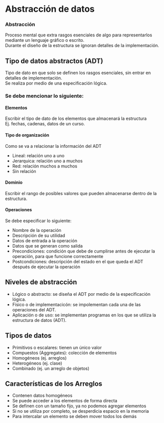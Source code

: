 # Abstracción de datos

### Abstracción
Proceso mental que extra rasgos esenciales de algo para representarlos mediante un lenguaje gráfico o escrito.  
Durante el diseño de la estructura se ignoran detalles de la implementación.  

## Tipo de datos abstractos (ADT)
Tipo de dato en que solo se definen los rasgos esenciales, sin entrar en detalles de implementación.  
Se realiza por medio de una especificación lógica.

### Se debe mencionar lo siguiente:
#### Elementos  
Escribir el tipo de dato de los elementos que almacenará la estructura  
Ej. fechas, cadenas, datos de un curso.  
#### Tipo de organización  
Como se va a relacionar la información del ADT  
- Lineal: relación uno a uno  
- Jerarquica: relación uno a muchos  
- Red: relación muchos a muchos  
- Sin relación  
#### Dominio  
Escribir el rango de posibles valores que pueden almacenarse dentro de la estructura.  
#### Operaciones  
Se debe especificar lo siguiente:  
- Nombre de la operación
- Descripción de su utilidad
- Datos de entrada a la operación
- Datos que se generan como salida
- Precondiciones: condición que debe de cumplirse antes de ejecutar la operación, para que funcione correctamente
- Postcondiciones: descripción del estado en el que queda el ADT después de ejecutar la operación

## Niveles de abstracción  
- Lógico o abstracto: se diseña el ADT por medio de la especificación lógica.
- Físico o de implementacicón: se impolementan cada una de las operaciones del ADT.
- Aplicación o de uso: se implementan programas en los que se utiliza la estructura de datos (ADT).

## Tipos de datos
- Primitivos o escalares: tienen un único valor
- Compuestos (Aggregates): colección de elementos
- Homogéneos (ej. arreglos)
- Heterogéneos (ej. clase)
- Combinado (ej. un arreglo de objetos)

## Características de los Arreglos
- Contenen datos homogéneos
- Se puede acceder a los elementos de forma directa
- Se definen con un tamaño fijo, ya no podemos agregar elementos
- Si no se utiliza por completo, se desperdicia espacio en la memoria
- Para intercalar un elemento se deben mover todos los demás
